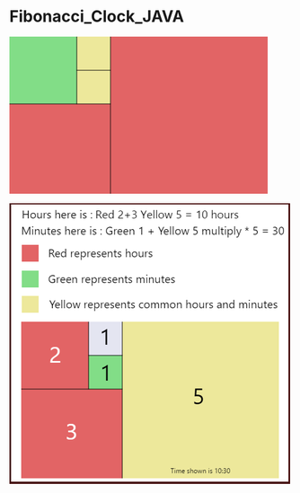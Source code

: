 # Fibonacci_Clock_JAVA

![alt tag](https://github.com/Cuanshay/Fibonacci_Clock_JAVA/blob/master/Clock.png?raw=true)

![alt tag](https://github.com/Cuanshay/Fibonacci_Clock_JAVA/blob/master/Capture1.PNG?raw=true)
